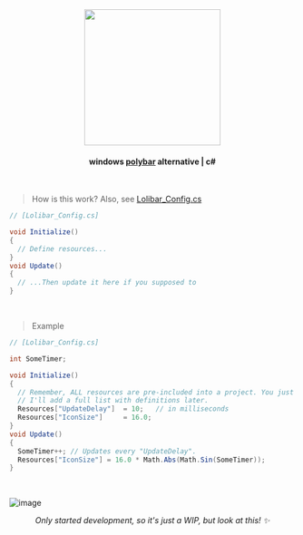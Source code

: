 
<div align=center><img src="https://github.com/user-attachments/assets/54ebf77c-c07b-4444-abee-34e1d0efa3e0" width=240px /></div>

#### <div align=center>windows [polybar](https://github.com/polybar/polybar) alternative | c#</div>
</br>

> How is this work? Also, see [Lolibar_Config.cs](https://github.com/supchyan/lolibar/blob/master/Lolibar_Config.cs)
```csharp
// [Lolibar_Config.cs]

void Initialize()
{
  // Define resources...
}
void Update()
{
  // ...Then update it here if you supposed to
}
```
</br>

> Example
```csharp
// [Lolibar_Config.cs]

int SomeTimer;

void Initialize()
{
  // Remember, ALL resources are pre-included into a project. You just customize it for your sake.
  // I'll add a full list with definitions later.
  Resources["UpdateDelay"]  = 10;   // in milliseconds
  Resources["IconSize"]     = 16.0;
}
void Update()
{
  SomeTimer++; // Updates every "UpdateDelay".
  Resources["IconSize"] = 16.0 * Math.Abs(Math.Sin(SomeTimer));
}
```
</br>

![image](https://github.com/user-attachments/assets/0a3ff146-8898-4a8c-9f07-a9eeaae76c90)
</br>
*<div align=center>Only started development, so it's just a WIP, but look at this! ✨</div>*
